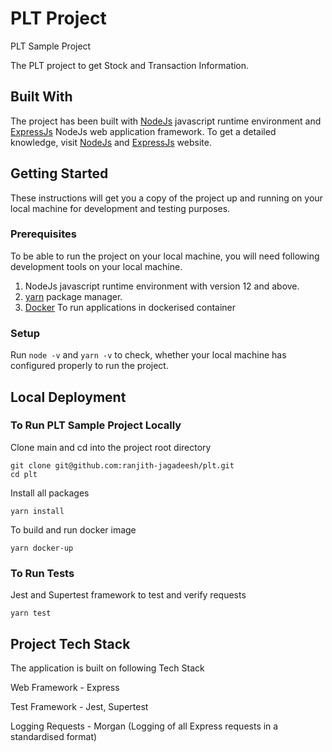 # PLT Project

PLT Sample Project

The PLT project to get Stock and Transaction Information.

## Built With

The project has been built with [NodeJs](https://nodejs.org/en/) javascript runtime environment and [ExpressJs](https://expressjs.com/) NodeJs web application framework. To get a detailed knowledge, visit [NodeJs](https://nodejs.org/en/) and [ExpressJs](https://expressjs.com/) website.

## Getting Started

These instructions will get you a copy of the project up and running on your local machine for development and testing purposes.

### Prerequisites

To be able to run the project on your local machine, you will need following development tools on your local machine.
1. NodeJs javascript runtime environment with version 12 and above.
2. [yarn](https://yarnpkg.com/package/yarn) package manager.
3. [Docker](https://www.docker.com/) To run applications in dockerised container

### Setup

Run `node -v` and `yarn -v` to check, whether your local machine has configured properly to run the project.

## Local Deployment

### To Run PLT Sample Project Locally

Clone main and cd into the project root directory
```
git clone git@github.com:ranjith-jagadeesh/plt.git
cd plt
```
Install all packages
```
yarn install
```
To build and run docker image
```
yarn docker-up
```

### To Run Tests
Jest and Supertest framework to test and verify requests
```
yarn test
``` 

## Project Tech Stack

The application is built on following Tech Stack

Web Framework - Express

Test Framework - Jest, Supertest

Logging Requests - Morgan (Logging of all Express requests in a standardised format)





